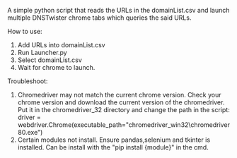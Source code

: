 A simple python script that reads the URLs in the domainList.csv and launch multiple DNSTwister chrome tabs which queries the said URLs.

How to use:
1. Add URLs into domainList.csv
2. Run Launcher.py
3. Select domainList.csv
4. Wait for chrome to launch.

Troubleshoot:
1. Chromedriver may not match the current chrome version. Check your chrome version and download the current version of the chromedriver. Put it in the chromedriver_32 directory and change the path in the script: driver = webdriver.Chrome(executable_path="chromedriver_win32\\chromedriver80.exe")
2. Certain modules not install. Ensure pandas,selenium and tkinter is installed. Can be install with the "pip install {module}" in the cmd.
